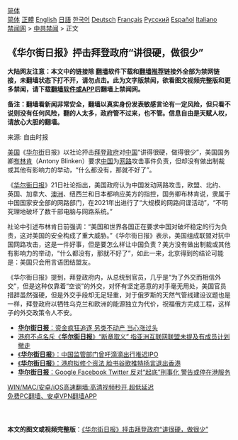  <!-- 面包屑导航 --> <div class="breadcrumb"><!-- GTranslate: https://gtranslate.io/ -->  <div class="switcher notranslate">  <div class="selected">  <a href="#" onclick="return false;"> 简体</a>  </div>  <div class="option">  <a href="https://www.bannedbook.org" onclick="doGTranslate('zh-CN|zh-CN');jQuery('div.switcher div.selected a').html(jQuery(this).html());return false;" title="简体中文" class="nturl selected"> 简体</a>  <a href="https://www.bannedbook.org/zh-tw/" onclick="doGTranslate('zh-CN|zh-TW');jQuery('div.switcher div.selected a').html(jQuery(this).html());return false;" title="繁體中文" class="nturl"> 正體</a>  <a href="https://www.bannedbook.org/en/" onclick="doGTranslate('zh-CN|en');jQuery('div.switcher div.selected a').html(jQuery(this).html());return false;" title="English" class="nturl"> English</a>  <a href="https://www.bannedbook.org/ja/" onclick="doGTranslate('zh-CN|ja');jQuery('div.switcher div.selected a').html(jQuery(this).html());return false;" title="日本語" class="nturl"> 日語</a>  <a href="https://www.bannedbook.org/ko/" onclick="doGTranslate('zh-CN|ko');jQuery('div.switcher div.selected a').html(jQuery(this).html());return false;" title="한국어" class="nturl"> 한국어</a>  <a href="https://www.bannedbook.org/de/" onclick="doGTranslate('zh-CN|de');jQuery('div.switcher div.selected a').html(jQuery(this).html());return false;" title="Deutsch" class="nturl"> Deutsch</a>  <a href="https://www.bannedbook.org/fr/" onclick="doGTranslate('zh-CN|fr');jQuery('div.switcher div.selected a').html(jQuery(this).html());return false;" title="Français" class="nturl"> Français</a>  <a href="https://www.bannedbook.org/ru/" onclick="doGTranslate('zh-CN|ru');jQuery('div.switcher div.selected a').html(jQuery(this).html());return false;" title="Русский" class="nturl"> Русский</a>  <a href="https://www.bannedbook.org/es/" onclick="doGTranslate('zh-CN|es');jQuery('div.switcher div.selected a').html(jQuery(this).html());return false;" title="Español" class="nturl"> Español</a>  <a href="https://www.bannedbook.org/it/" onclick="doGTranslate('zh-CN|it');jQuery('div.switcher div.selected a').html(jQuery(this).html());return false;" title="Italiano" class="nturl"> Italiano</a>  </div>  </div>      <div class='breadcrumb-sub'><!-- Breadcrumb NavXT 6.3.0 --> <a href="https://www.bannedbook.org/" class="home">禁闻网</a> &gt; <a href="https://www.bannedbook.org/bnews/cbnews/" class="category">中共禁闻</a> &gt; 正文</div></div><h2>《华尔街日报》抨击拜登政府“讲很硬，做很少”</h2> <p class="notice"><b>大陆网友注意：本文中的链接除 <a href="https://github.com/bannedbook/fanqiang" >翻墙</a>软件下载和<a href="https://github.com/killgcd/justmysocks/blob/master/README.md">翻墙推荐</a>链接外全部为禁网链接，未翻墙状态下打不开，请勿点击。此为文字版禁闻，欲看图文视频完整版和更多禁闻，请下载<a href="https://github.com/bannedbook/fanqiang">翻墙软件或APP</a>后翻墙上禁闻网。</p><p>备注：翻墙看新闻非常安全，翻墙以真实身份发表敏感言论有一定风险，但只看不说则没有任何风险，翻的人太多，政府管不过来，也不管。信息自由是天赋人权，请放心大胆的翻墙。</b></p>  <div class="entry"> <p>来源:&nbsp;自由时报                                                </p> <p><a href="https://www.bannedbook.org/bnews/tag/%e7%be%8e%e5%9b%bd/" class="st_tag internal_tag" rel="tag" title="标签 美国 下的日志">美国</a>《<a href="https://www.bannedbook.org/bnews/tag/%e5%8d%8e%e5%b0%94%e8%a1%97/" class="st_tag internal_tag" rel="tag" title="标签 华尔街 下的日志">华尔街</a>日报》以社论抨击<a href="https://www.bannedbook.org/bnews/tag/%e6%8b%9c%e7%99%bb/" class="st_tag internal_tag" rel="tag" title="标签 拜登 下的日志">拜登</a><a href="https://www.bannedbook.org/bnews/tag/%e6%94%bf%e5%ba%9c/" class="st_tag internal_tag" rel="tag" title="标签 政府 下的日志">政府</a>对<span class='wp_keywordlink_affiliate'><a href="https://www.bannedbook.org/" title="中国" target="_blank">中国</a></span>“讲得很硬，做得很少”，美国国务卿<a href="https://www.bannedbook.org/bnews/tag/%e5%b8%83%e6%9e%97%e8%82%af/" class="st_tag internal_tag" rel="tag" title="标签 布林肯 下的日志">布林肯</a>（Antony Blinken）要求<a href="https://www.bannedbook.org/bnews/tag/%E4%B8%AD%E5%9B%BD/" class="st_tag internal_tag" rel="tag" title="标签 中国 下的日志">中国</a>为<a href="https://www.bannedbook.org/bnews/tag/%E7%BD%91%E8%B7%AF/" class="st_tag internal_tag" rel="tag" title="标签 网路 下的日志">网路</a>攻击事件负责，但却没有做出制裁或其他有影响力的举动，“什么都没有，那就不好了”。</p>  <p>《<a href="https://www.bannedbook.org/bnews/tag/%e5%8d%8e%e5%b0%94%e8%a1%97%e6%97%a5%e6%8a%a5/" class="st_tag internal_tag" rel="tag" title="标签 华尔街日报 下的日志">华尔街日报</a>》21日社论指出，美国政府认为中国发动网路攻击，欧盟、北约、英国、加拿大、<a href="https://www.bannedbook.org/bnews/tag/%e6%be%b3%e6%b4%b2/" class="st_tag internal_tag" rel="tag" title="标签 澳洲 下的日志">澳洲</a>、纽西兰和日本都响应美方的指控，国务卿布林肯说，隶属于中国国家安全部的网路部门，在2021年出进行了“大规模的网路间谍活动”，“不明究理地破坏了数千部电脑与网路系统。”</p> <p>社论中引述布林肯日前强调：“美国和世界各国正在要求中国对破坏稳定的行为负责，这对美国的安全构成了重大威胁。”《华尔街日报》表示，美国组成联盟对抗中国网路攻击，这是一件好事，但是要怎么样让中国负责？美方没有做出制裁或其他有影响力的举动，“什么都没有，那就不好了”，如此一来，北京得到的结论可能是：美国只会用言语团结盟友。</p>  <p>《华尔街日报》提到，拜登政府内，从总统到官员，几乎是“为了外交而相信外交”，但是这种仅靠着“空谈”的外交，对怀有坚定恶意的对手毫无用处，美国官员措辞虽然强硬，但是外交手段却无足轻重，对于俄罗斯的天然气管线建设议题也是一样，拜登政府以牺牲乌克兰和欧洲的能源独立为代价，祝福俄方完成工程，这样子的外交政策令人不安。</p> <ul class='op-related-articles' title='相关阅读'> <li><a href='https://www.bannedbook.org/bnews/cnnews/20210718/1589189.html' target='_blank'><b>华尔街日报</b>：资金疯狂追逐 另类不动产 当心涨过头</a></li> <li><a href='https://www.bannedbook.org/bnews/comments/20210707/1581856.html' target='_blank'>港府不点名斥《<b>华尔街日报</b>》“断章取义” 指亚洲互联网联盟未提及有成员计划撤走</a></li> <li><a href='https://www.bannedbook.org/bnews/ssgc/20210706/1581533.html' target='_blank'>《<b>华尔街日报</b>》：中国监管部门曾吁滴滴出行推迟IPO</a></li> <li><a href='https://www.bannedbook.org/bnews/headline/20210706/1581203.html' target='_blank'>《<b>华尔街日报</b>》：港府拟修个资法 脸书谷歌推特扬言退出香港</a></li> <li><a href='https://www.bannedbook.org/bnews/comments/20210706/1581088.html' target='_blank'><b>华尔街日报</b>：Google Facebook Twitter 反对“起底”刑事化 警告或停在港服务</a></li> </ul> <p class="texttj"> <a href="https://github.com/bannedbook/fanqiang/wiki/V2ray%E6%9C%BA%E5%9C%BA" target="_blank">WIN/MAC/安卓/iOS高速翻墙:高清视频秒开,超低延迟</a><br/> <a href="https://github.com/bannedbook/fanqiang/wiki/%E7%A6%81%E9%97%BB%E7%BD%91%E5%AE%89%E5%8D%93%E7%BF%BB%E5%A2%99%E6%96%B0%E9%97%BBAPP" target="_blank">免费PC翻墙、安卓VPN翻墙APP</a></p> <p>	 </p><a name='sharetosocial'></a>  <div style="margin-bottom:5px;padding-bottom:5px;clear:both"> <div id="archive-pix-1" class="banner-ads"> <!-- AuctionX Display platform tag START --> <div id="26318x728x90x621x_ADSLOT2" clicktrack="%%CLICK_URL_ESC%%"></div> <!-- AuctionX Display platform tag END --> </div> <div id="archive-pix-2" class="banner-ads"> <!-- AuctionX Display platform tag START --> <div id="26315x300x250x621x_ADSLOT2" clicktrack="%%CLICK_URL_ESC%%"></div> <!-- AuctionX Display platform tag END --> </div> </div>  <div id="archive-pix-1" class="banner-ads"> <!-- AuctionX Display platform tag START --> <div id="26318x728x90x621x_ADSLOT3" clicktrack="%%CLICK_URL_ESC%%"></div> <!-- AuctionX Display platform tag END --> </div> <div><b>本文的图文或视频完整版</b>：<a href='https://www.bannedbook.org/bnews/cbnews/20210723/1592330.html'>《华尔街日报》抨击拜登政府“讲很硬，做很少”</a></div>  </div><!--END ENTRY--> 